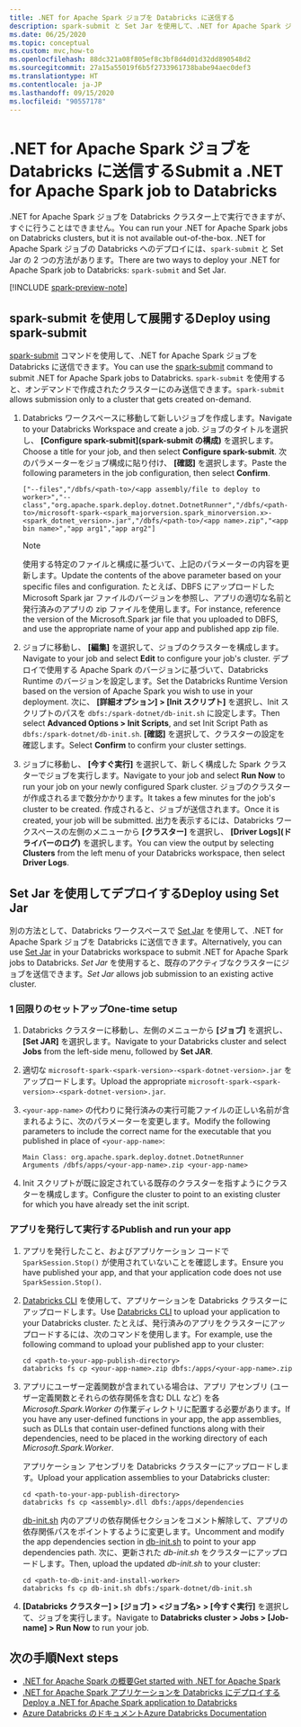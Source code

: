 ```yaml
---
title: .NET for Apache Spark ジョブを Databricks に送信する
description: spark-submit と Set Jar を使用して、.NET for Apache Spark ジョブを Databricks に送信する方法について説明します。
ms.date: 06/25/2020
ms.topic: conceptual
ms.custom: mvc,how-to
ms.openlocfilehash: 88dc321a08f805ef8c3bf8d4d01d32dd890548d2
ms.sourcegitcommit: 27a15a55019f6b5f2733961738babe94aec0def3
ms.translationtype: HT
ms.contentlocale: ja-JP
ms.lasthandoff: 09/15/2020
ms.locfileid: "90557178"
---
```

# <a name="submit-a-net-for-apache-spark-job-to-databricks"></a><span data-ttu-id="1169c-103">.NET for Apache Spark ジョブを Databricks に送信する</span><span class="sxs-lookup"><span data-stu-id="1169c-103">Submit a .NET for Apache Spark job to Databricks</span></span>

<span data-ttu-id="1169c-104">.NET for Apache Spark ジョブを Databricks クラスター上で実行できますが、すぐに行うことはできません。</span><span class="sxs-lookup"><span data-stu-id="1169c-104">You can run your .NET for Apache Spark jobs on Databricks clusters, but it is not available out-of-the-box.</span></span> <span data-ttu-id="1169c-105">.NET for Apache Spark ジョブの Databricks へのデプロイには、`spark-submit` と Set Jar の 2 つの方法があります。</span><span class="sxs-lookup"><span data-stu-id="1169c-105">There are two ways to deploy your .NET for Apache Spark job to Databricks: `spark-submit` and Set Jar.</span></span>

[!INCLUDE [spark-preview-note](../../../includes/spark-preview-note.md)]

## <a name="deploy-using-spark-submit"></a><span data-ttu-id="1169c-106">spark-submit を使用して展開する</span><span class="sxs-lookup"><span data-stu-id="1169c-106">Deploy using spark-submit</span></span>

<span data-ttu-id="1169c-107">[spark-submit](https://spark.apache.org/docs/latest/submitting-applications.html) コマンドを使用して、.NET for Apache Spark ジョブを Databricks に送信できます。</span><span class="sxs-lookup"><span data-stu-id="1169c-107">You can use the [spark-submit](https://spark.apache.org/docs/latest/submitting-applications.html) command to submit .NET for Apache Spark jobs to Databricks.</span></span> <span data-ttu-id="1169c-108">`spark-submit` を使用すると、オンデマンドで作成されたクラスターにのみ送信できます。</span><span class="sxs-lookup"><span data-stu-id="1169c-108">`spark-submit` allows submission only to a cluster that gets created on-demand.</span></span>

1. <span data-ttu-id="1169c-109">Databricks ワークスペースに移動して新しいジョブを作成します。</span><span class="sxs-lookup"><span data-stu-id="1169c-109">Navigate to your Databricks Workspace and create a job.</span></span> <span data-ttu-id="1169c-110">ジョブのタイトルを選択し、 **[Configure spark-submit]\(spark-submit の構成\)** を選択します。</span><span class="sxs-lookup"><span data-stu-id="1169c-110">Choose a title for your job, and then select **Configure spark-submit**.</span></span> <span data-ttu-id="1169c-111">次のパラメーターをジョブ構成に貼り付け、 **[確認]** を選択します。</span><span class="sxs-lookup"><span data-stu-id="1169c-111">Paste the following parameters in the job configuration, then select **Confirm**.</span></span>

    ```
    ["--files","/dbfs/<path-to>/<app assembly/file to deploy to worker>","--class","org.apache.spark.deploy.dotnet.DotnetRunner","/dbfs/<path-to>/microsoft-spark-<spark_majorversion.spark_minorversion.x>-<spark_dotnet_version>.jar","/dbfs/<path-to>/<app name>.zip","<app bin name>","app arg1","app arg2"]
    ```

    > [!NOTE]
    > <span data-ttu-id="1169c-112">使用する特定のファイルと構成に基づいて、上記のパラメーターの内容を更新します。</span><span class="sxs-lookup"><span data-stu-id="1169c-112">Update the contents of the above parameter based on your specific files and configuration.</span></span> <span data-ttu-id="1169c-113">たとえば、DBFS にアップロードした Microsoft Spark jar ファイルのバージョンを参照し、アプリの適切な名前と発行済みのアプリの zip ファイルを使用します。</span><span class="sxs-lookup"><span data-stu-id="1169c-113">For instance, reference the version of the Microsoft.Spark jar file that you uploaded to DBFS, and use the appropriate name of your app and published app zip file.</span></span>

2. <span data-ttu-id="1169c-114">ジョブに移動し、 **[編集]** を選択して、ジョブのクラスターを構成します。</span><span class="sxs-lookup"><span data-stu-id="1169c-114">Navigate to your job and select **Edit** to configure your job's cluster.</span></span> <span data-ttu-id="1169c-115">デプロイで使用する Apache Spark のバージョンに基づいて、Databricks Runtime のバージョンを設定します。</span><span class="sxs-lookup"><span data-stu-id="1169c-115">Set the Databricks Runtime Version based on the version of Apache Spark you wish to use in your deployment.</span></span> <span data-ttu-id="1169c-116">次に、 **[詳細オプション] > [Init スクリプト]** を選択し、Init スクリプトのパスを `dbfs:/spark-dotnet/db-init.sh` に設定します。</span><span class="sxs-lookup"><span data-stu-id="1169c-116">Then select **Advanced Options > Init Scripts**, and set Init Script Path as `dbfs:/spark-dotnet/db-init.sh`.</span></span> <span data-ttu-id="1169c-117">**[確認]** を選択して、クラスターの設定を確認します。</span><span class="sxs-lookup"><span data-stu-id="1169c-117">Select **Confirm** to confirm your cluster settings.</span></span>

3. <span data-ttu-id="1169c-118">ジョブに移動し、 **[今すぐ実行]** を選択して、新しく構成した Spark クラスターでジョブを実行します。</span><span class="sxs-lookup"><span data-stu-id="1169c-118">Navigate to your job and select **Run Now** to run your job on your newly configured Spark cluster.</span></span> <span data-ttu-id="1169c-119">ジョブのクラスターが作成されるまで数分かかります。</span><span class="sxs-lookup"><span data-stu-id="1169c-119">It takes a few minutes for the job's cluster to be created.</span></span> <span data-ttu-id="1169c-120">作成されると、ジョブが送信されます。</span><span class="sxs-lookup"><span data-stu-id="1169c-120">Once it is created, your job will be submitted.</span></span> <span data-ttu-id="1169c-121">出力を表示するには、Databricks ワークスペースの左側のメニューから **[クラスター]** を選択し、 **[Driver Logs]\(ドライバーのログ\)** を選択します。</span><span class="sxs-lookup"><span data-stu-id="1169c-121">You can view the output by selecting **Clusters** from the left menu of your Databricks workspace, then select **Driver Logs**.</span></span>

## <a name="deploy-using-set-jar"></a><span data-ttu-id="1169c-122">Set Jar を使用してデプロイする</span><span class="sxs-lookup"><span data-stu-id="1169c-122">Deploy using Set Jar</span></span>

<span data-ttu-id="1169c-123">別の方法として、Databricks ワークスペースで [Set Jar](/azure/databricks/jobs#--create-a-job) を使用して、.NET for Apache Spark ジョブを Databricks に送信できます。</span><span class="sxs-lookup"><span data-stu-id="1169c-123">Alternatively, you can use [Set Jar](/azure/databricks/jobs#--create-a-job) in your Databricks workspace to submit .NET for Apache Spark jobs to Databricks.</span></span> <span data-ttu-id="1169c-124">*Set Jar* を使用すると、既存のアクティブなクラスターにジョブを送信できます。</span><span class="sxs-lookup"><span data-stu-id="1169c-124">*Set Jar* allows job submission to an existing active cluster.</span></span>

### <a name="one-time-setup"></a><span data-ttu-id="1169c-125">1 回限りのセットアップ</span><span class="sxs-lookup"><span data-stu-id="1169c-125">One-time setup</span></span>

1. <span data-ttu-id="1169c-126">Databricks クラスターに移動し、左側のメニューから **[ジョブ]** を選択し、 **[Set JAR]** を選択します。</span><span class="sxs-lookup"><span data-stu-id="1169c-126">Navigate to your Databricks cluster and select **Jobs** from the left-side menu, followed by **Set JAR**.</span></span>

2. <span data-ttu-id="1169c-127">適切な `microsoft-spark-<spark-version>-<spark-dotnet-version>.jar` をアップロードします。</span><span class="sxs-lookup"><span data-stu-id="1169c-127">Upload the appropriate `microsoft-spark-<spark-version>-<spark-dotnet-version>.jar`.</span></span>

3. <span data-ttu-id="1169c-128">`<your-app-name>` の代わりに発行済みの実行可能ファイルの正しい名前が含まれるように、次のパラメーターを変更します。</span><span class="sxs-lookup"><span data-stu-id="1169c-128">Modify the following parameters to include the correct name for the executable that you published in place of `<your-app-name>`:</span></span>

    ```
    Main Class: org.apache.spark.deploy.dotnet.DotnetRunner
    Arguments /dbfs/apps/<your-app-name>.zip <your-app-name>
    ```

4. <span data-ttu-id="1169c-129">Init スクリプトが既に設定されている既存のクラスターを指すようにクラスターを構成します。</span><span class="sxs-lookup"><span data-stu-id="1169c-129">Configure the cluster to point to an existing cluster for which you have already set the init script.</span></span>

### <a name="publish-and-run-your-app"></a><span data-ttu-id="1169c-130">アプリを発行して実行する</span><span class="sxs-lookup"><span data-stu-id="1169c-130">Publish and run your app</span></span>

1. <span data-ttu-id="1169c-131">アプリを発行したこと、およびアプリケーション コードで `SparkSession.Stop()` が使用されていないことを確認します。</span><span class="sxs-lookup"><span data-stu-id="1169c-131">Ensure you have published your app, and that your application code does not use `SparkSession.Stop()`.</span></span>

2. <span data-ttu-id="1169c-132">[Databricks CLI](/azure/databricks/dev-tools/databricks-cli) を使用して、アプリケーションを Databricks クラスターにアップロードします。</span><span class="sxs-lookup"><span data-stu-id="1169c-132">Use [Databricks CLI](/azure/databricks/dev-tools/databricks-cli) to upload your application to your Databricks cluster.</span></span> <span data-ttu-id="1169c-133">たとえば、発行済みのアプリをクラスターにアップロードするには、次のコマンドを使用します。</span><span class="sxs-lookup"><span data-stu-id="1169c-133">For example, use the following command to upload your published app to your cluster:</span></span>

    ```console
    cd <path-to-your-app-publish-directory>
    databricks fs cp <your-app-name>.zip dbfs:/apps/<your-app-name>.zip
    ```

3. <span data-ttu-id="1169c-134">アプリにユーザー定義関数が含まれている場合は、アプリ アセンブリ (ユーザー定義関数とそれらの依存関係を含む DLL など) を各 *Microsoft.Spark.Worker* の作業ディレクトリに配置する必要があります。</span><span class="sxs-lookup"><span data-stu-id="1169c-134">If you have any user-defined functions in your app, the app assemblies, such as DLLs that contain user-defined functions along with their dependencies, need to be placed in the working directory of each *Microsoft.Spark.Worker*.</span></span>

    <span data-ttu-id="1169c-135">アプリケーション アセンブリを Databricks クラスターにアップロードします。</span><span class="sxs-lookup"><span data-stu-id="1169c-135">Upload your application assemblies to your Databricks cluster:</span></span>

    ```console
    cd <path-to-your-app-publish-directory>
    databricks fs cp <assembly>.dll dbfs:/apps/dependencies
    ```

    <span data-ttu-id="1169c-136">[db-init.sh](https://github.com/dotnet/spark/blob/master/deployment/db-init.sh) 内のアプリの依存関係セクションをコメント解除して、アプリの依存関係パスをポイントするように変更します。</span><span class="sxs-lookup"><span data-stu-id="1169c-136">Uncomment and modify the app dependencies section in [db-init.sh](https://github.com/dotnet/spark/blob/master/deployment/db-init.sh) to point to your app dependencies path.</span></span> <span data-ttu-id="1169c-137">次に、更新された *db-init.sh* をクラスターにアップロードします。</span><span class="sxs-lookup"><span data-stu-id="1169c-137">Then, upload the updated *db-init.sh* to your cluster:</span></span>

    ```console
    cd <path-to-db-init-and-install-worker>
    databricks fs cp db-init.sh dbfs:/spark-dotnet/db-init.sh
    ```

4. <span data-ttu-id="1169c-138">**[Databricks クラスター] > [ジョブ] > <ジョブ名> > [今すぐ実行]** を選択して、ジョブを実行します。</span><span class="sxs-lookup"><span data-stu-id="1169c-138">Navigate to **Databricks cluster > Jobs > [Job-name] > Run Now** to run your job.</span></span>

## <a name="next-steps"></a><span data-ttu-id="1169c-139">次の手順</span><span class="sxs-lookup"><span data-stu-id="1169c-139">Next steps</span></span>

* [<span data-ttu-id="1169c-140">.NET for Apache Spark の概要</span><span class="sxs-lookup"><span data-stu-id="1169c-140">Get started with .NET for Apache Spark</span></span>](../tutorials/get-started.md)
* [<span data-ttu-id="1169c-141">.NET for Apache Spark アプリケーションを Databricks にデプロイする</span><span class="sxs-lookup"><span data-stu-id="1169c-141">Deploy a .NET for Apache Spark application to Databricks</span></span>](../tutorials/databricks-deployment.md)
* [<span data-ttu-id="1169c-142">Azure Databricks のドキュメント</span><span class="sxs-lookup"><span data-stu-id="1169c-142">Azure Databricks Documentation</span></span>](/azure/azure-databricks/)

